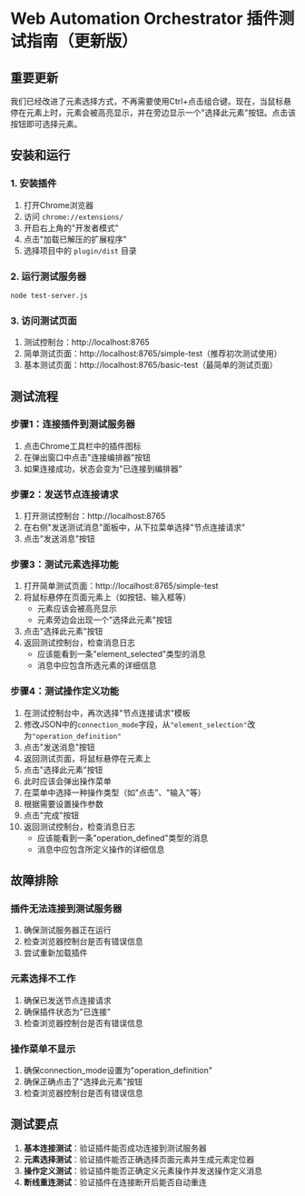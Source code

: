 # Web Automation Orchestrator 插件测试指南（更新版）

## 重要更新

我们已经改进了元素选择方式，不再需要使用Ctrl+点击组合键。现在，当鼠标悬停在元素上时，元素会被高亮显示，并在旁边显示一个"选择此元素"按钮。点击该按钮即可选择元素。

## 安装和运行

### 1. 安装插件

1. 打开Chrome浏览器
2. 访问 `chrome://extensions/`
3. 开启右上角的"开发者模式"
4. 点击"加载已解压的扩展程序"
5. 选择项目中的 `plugin/dist` 目录

### 2. 运行测试服务器

```bash
node test-server.js
```

### 3. 访问测试页面

1. 测试控制台：http://localhost:8765
2. 简单测试页面：http://localhost:8765/simple-test（推荐初次测试使用）
3. 基本测试页面：http://localhost:8765/basic-test（最简单的测试页面）

## 测试流程

### 步骤1：连接插件到测试服务器

1. 点击Chrome工具栏中的插件图标
2. 在弹出窗口中点击"连接编排器"按钮
3. 如果连接成功，状态会变为"已连接到编排器"

### 步骤2：发送节点连接请求

1. 打开测试控制台：http://localhost:8765
2. 在右侧"发送测试消息"面板中，从下拉菜单选择"节点连接请求"
3. 点击"发送消息"按钮

### 步骤3：测试元素选择功能

1. 打开简单测试页面：http://localhost:8765/simple-test
2. 将鼠标悬停在页面元素上（如按钮、输入框等）
   - 元素应该会被高亮显示
   - 元素旁边会出现一个"选择此元素"按钮
3. 点击"选择此元素"按钮
4. 返回测试控制台，检查消息日志
   - 应该能看到一条"element_selected"类型的消息
   - 消息中应包含所选元素的详细信息

### 步骤4：测试操作定义功能

1. 在测试控制台中，再次选择"节点连接请求"模板
2. 修改JSON中的`connection_mode`字段，从`"element_selection"`改为`"operation_definition"`
3. 点击"发送消息"按钮
4. 返回测试页面，将鼠标悬停在元素上
5. 点击"选择此元素"按钮
6. 此时应该会弹出操作菜单
7. 在菜单中选择一种操作类型（如"点击"、"输入"等）
8. 根据需要设置操作参数
9. 点击"完成"按钮
10. 返回测试控制台，检查消息日志
    - 应该能看到一条"operation_defined"类型的消息
    - 消息中应包含所定义操作的详细信息

## 故障排除

### 插件无法连接到测试服务器

1. 确保测试服务器正在运行
2. 检查浏览器控制台是否有错误信息
3. 尝试重新加载插件

### 元素选择不工作

1. 确保已发送节点连接请求
2. 确保插件状态为"已连接"
3. 检查浏览器控制台是否有错误信息

### 操作菜单不显示

1. 确保connection_mode设置为"operation_definition"
2. 确保正确点击了"选择此元素"按钮
3. 检查浏览器控制台是否有错误信息

## 测试要点

1. **基本连接测试**：验证插件能否成功连接到测试服务器
2. **元素选择测试**：验证插件能否正确选择页面元素并生成元素定位器
3. **操作定义测试**：验证插件能否正确定义元素操作并发送操作定义消息
4. **断线重连测试**：验证插件在连接断开后能否自动重连